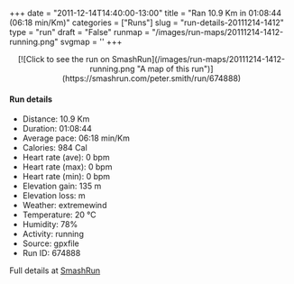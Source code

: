 +++
date = "2011-12-14T14:40:00-13:00"
title = "Ran 10.9 Km in 01:08:44 (06:18 min/Km)"
categories = ["Runs"]
slug = "run-details-20111214-1412"
type = "run"
draft = "False"
runmap = "/images/run-maps/20111214-1412-running.png"
svgmap = '<polyline points="93 13, 92 14, 91 16, 93 18, 95 19, 96 23, 99 26, 95 33, 95 35, 96 37, 100 40, 100 46, 100 47, 99 48, 97 54, 97 60, 100 67, 99 70, 97 73, 97 74, 97 77, 95 85, 95 86, 94 88, 92 89, 67 83, 64 82, 54 81, 21 74, 7 58, 2 54, 0 44, 0 37, 2 34, 19 31, 48 33, 56 32, 64 28, 66 25, 76 18, 78 15, 83 16, 85 12, 89 10, 91 10">'
+++



<!--more-->

<center>
[![Click to see the run on SmashRun](/images/run-maps/20111214-1412-running.png "A map of this run")](https://smashrun.com/peter.smith/run/674888)
</center>

#### Run details

* Distance: 10.9 Km
* Duration: 01:08:44
* Average pace: 06:18 min/Km
* Calories: 984 Cal
* Heart rate (ave): 0 bpm
* Heart rate (max): 0 bpm
* Heart rate (min): 0 bpm
* Elevation gain: 135 m
* Elevation loss:  m
* Weather: extremewind
* Temperature: 20 &deg;C
* Humidity: 78%
* Activity: running
* Source: gpxfile
* Run ID: 674888

Full details at [SmashRun](https://smashrun.com/peter.smith/run/674888)